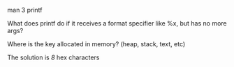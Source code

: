 man 3 printf

What does printf do if it receives a format specifier like %x, but has no more args?

Where is the key allocated in memory? (heap, stack, text, etc)

The solution is *8* hex characters
